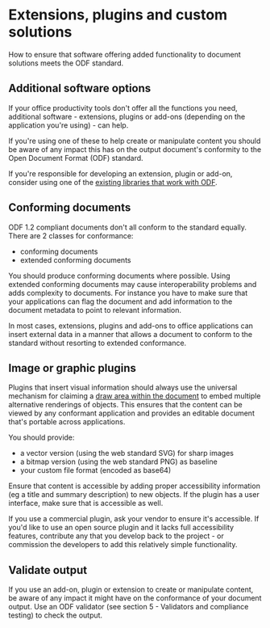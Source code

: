 <!--
Copyright (C) 2015 Crown Copyright
Copyright (C) 2015 Paolo Dongilli

List of contributors:
- Cabinet Office, UK Government
- Paolo Dongilli, Autonomous Province of Bozen-Bolzano, South Tyrol, Italy
- ADD YOUR NAME HERE

This file is part of the document "Open Document Format (ODF) - A Guidance for Governments" which is licensed under the terms of the Open Government License v3.0 (http://www.nationalarchives.gov.uk/doc/open-government-licence/version/3/).

The whole document is a revised version of the document "Open Document Format (ODF): guidance for UK government" released by the Cabinet Office of the UK Government as of 11 September 2015. The original document can be found at https://www.gov.uk/guidance/open-document-format-odf-guidance-for-uk-government, licensed under the same Open Government Licence v3.0.
-->

# Extensions, plugins and custom solutions
How to ensure that software offering added functionality to document solutions meets the ODF standard.

## Additional software options
If your office productivity tools don't offer all the functions you need, additional software - extensions, plugins or add-ons (depending on the application you're using) - can help.

If you're using one of these to help create or manipulate content you should be aware of any impact this has on the output document's conformity to the Open Document Format (ODF) standard.

If you're responsible for developing an extension, plugin or add-on, consider using one of the [existing libraries that work with ODF](http://opendocumentformat.org/developers/).

## Conforming documents
ODF 1.2 compliant documents don't all conform to the standard equally. There are 2 classes for conformance:

- conforming documents
- extended conforming documents

You should produce conforming documents where possible. Using extended conforming documents may cause interoperability problems and adds complexity to documents. For instance you have to make sure that your applications can flag the document and add information to the document metadata to point to relevant information.

In most cases, extensions, plugins and add-ons to office applications can insert external data in a manner that allows a document to conform to the standard without resorting to extended conformance.

## Image or graphic plugins
Plugins that insert visual information should always use the universal mechanism for claiming a [draw area within the document]() to embed multiple alternative renderings of objects. This ensures that the content can be viewed by any conformant application and provides an editable document that's portable across applications.

You should provide:

- a vector version (using the web standard SVG) for sharp images
- a bitmap version (using the web standard PNG) as baseline
- your custom file format (encoded as base64)

Ensure that content is accessible by adding proper accessibility information (eg a title and summary description) to new objects. If the plugin has a user interface, make sure that is accessible as well.

If you use a commercial plugin, ask your vendor to ensure it's accessible. If you'd like to use an open source plugin and it lacks full accessibility features, contribute any that you develop back to the project - or commission the developers to add this relatively simple functionality.

## Validate output
If you use an add-on, plugin or extension to create or manipulate content, be aware of any impact it might have on the conformance of your document output. Use an ODF validator (see section 5 - Validators and compliance testing) to check the output.


